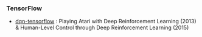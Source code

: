 ### TensorFlow

- [dqn-tensorflow](https://github.com/DongjunLee/dqn-tensorflow) : Playing Atari with Deep Reinforcement Learning (2013) & Human-Level Control through Deep Reinforcement Learning (2015)
